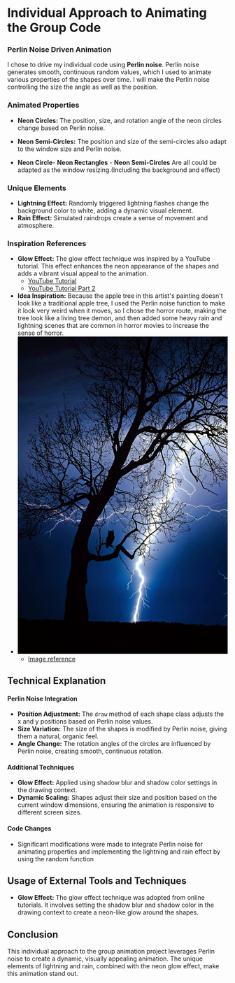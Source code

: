 # Individual Approach to Animating the Group Code
### Perlin Noise Driven Animation
I chose to drive my individual code using **Perlin noise**. Perlin noise generates smooth, continuous random values, which I used to animate various properties of the shapes over time. I will make the Perlin noise controlling the size the angle as well as the position.

### Animated Properties
- **Neon Circles:** The position, size, and rotation angle of the neon circles change based on Perlin noise.
- **Neon Semi-Circles:** The position and size of the semi-circles also adapt to the window size and Perlin noise.

- **Neon Circle**- **Neon Rectangles** - **Neon Semi-Circles**  Are all could be adapted as the window resizing.(Including the background and effect)

### Unique Elements
- **Lightning Effect:** Randomly triggered lightning flashes change the background color to white, adding a dynamic visual element.
- **Rain Effect:** Simulated raindrops create a sense of movement and atmosphere.

### Inspiration References
- **Glow Effect:** The glow effect technique was inspired by a YouTube tutorial. This effect enhances the neon appearance of the shapes and adds a vibrant visual appeal to the animation.
  - [YouTube Tutorial](https://www.youtube.com/watch?v=iIWH3IUYHzM)
  - [YouTube Tutorial Part 2](https://www.youtube.com/watch?v=iIWH3IUYHzM&t=115s)
- **Idea Inspiration:** Because the apple tree in this artist's painting doesn't look like a traditional apple tree, I used the Perlin noise function to make it look very weird when it moves, so I chose the horror route, making the tree look like a living tree demon, and then added some heavy rain and lightning scenes that are common in horror movies to increase the sense of horror.
- ![Horror tree](Assets/thunderstorm-flash-weather-sky-preview.jpg)
  - [Image reference](https://www.pickpik.com/thunder-background-picture-thunderstorm-flash-weather-51286)

## Technical Explanation
#### Perlin Noise Integration
- **Position Adjustment:** The `draw` method of each shape class adjusts the x and y positions based on Perlin noise values.
- **Size Variation:** The size of the shapes is modified by Perlin noise, giving them a natural, organic feel.
- **Angle Change:** The rotation angles of the circles are influenced by Perlin noise, creating smooth, continuous rotation.

#### Additional Techniques
- **Glow Effect:** Applied using shadow blur and shadow color settings in the drawing context.
- **Dynamic Scaling:** Shapes adjust their size and position based on the current window dimensions, ensuring the animation is responsive to different screen sizes.

#### Code Changes
- Significant modifications were made to integrate Perlin noise for animating properties and implementing the lightning and rain effect by using the random function

## Usage of External Tools and Techniques
- **Glow Effect:** The glow effect technique was adopted from online tutorials. It involves setting the shadow blur and shadow color in the drawing context to create a neon-like glow around the shapes.

## Conclusion
This individual approach to the group animation project leverages Perlin noise to create a dynamic, visually appealing animation. The unique elements of lightning and rain, combined with the neon glow effect, make this animation stand out.